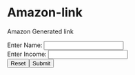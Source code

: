 # Amazon-link
Amazon Generated link
<!DOCTYPE html>
<html>
<head>
<title>Page Title</title>
</head>
<body>

<label>Enter Name: </label> <input id="name" type="text"/><br/>
<label>Enter Income: </label> <input id="income" type="number"/><br/>
<button onclick="reset()">Reset</button><button onclick="submit()">Submit</button><br/>
<p id="nameOutput"></p>
<p id="taxOutput"></p>


<script>
const submit = () => {
let nameInputBox = document.getElementById("name")
let incomeInputBox = document.getElementById("income")
if(!nameInputBox.value || !incomeInputBox.value){
window.alert("Please Enter Inputs")
return;
}
let tax = 0;
if(incomeInputBox.value<=50000){
tax = (20 * incomeInputBox.value)/100
}else {
tax = (40 * incomeInputBox.value)/100
}
document.getElementById("nameOutput").innerHTML ="Name: " +  nameInputBox.value
document.getElementById("taxOutput").innerHTML ="Tax: " + tax
}

function reset() {
document.getElementById("name").value=""
document.getElementById("income").value=""
document.getElementById("nameOutput").innerHTML=""
document.getElementById("taxOutput").innerHTML=""
}
</script>
</body>
</html>
